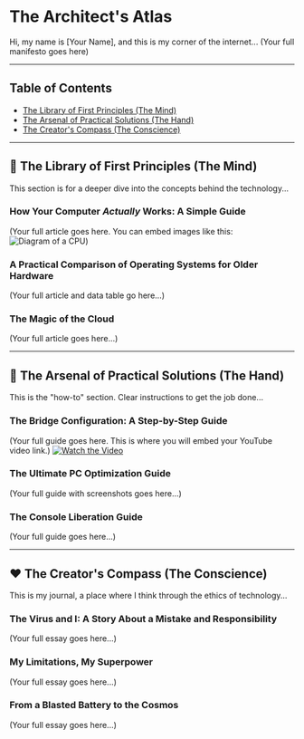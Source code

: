 # The Architect's Atlas

Hi, my name is [Your Name], and this is my corner of the internet... (Your full manifesto goes here)

---

## Table of Contents
*   [The Library of First Principles (The Mind)](#the-library)
*   [The Arsenal of Practical Solutions (The Hand)](#the-arsenal)
*   [The Creator's Compass (The Conscience)](#the-compass)

---

<a name="the-library"></a>
## 🧠 The Library of First Principles (The Mind)

This section is for a deeper dive into the concepts behind the technology...

### How Your Computer *Actually* Works: A Simple Guide
(Your full article goes here. You can embed images like this: ![Diagram of a CPU](link-to-your-image.png))

### A Practical Comparison of Operating Systems for Older Hardware
(Your full article and data table go here...)

### The Magic of the Cloud
(Your full article goes here...)

---

<a name="the-arsenal"></a>
## 👐 The Arsenal of Practical Solutions (The Hand)

This is the "how-to" section. Clear instructions to get the job done...

### The Bridge Configuration: A Step-by-Step Guide
(Your full guide goes here. This is where you will embed your YouTube video link.)
[![Watch the Video](link-to-your-video-thumbnail.jpg)](https://youtu.be/your-video-id)

### The Ultimate PC Optimization Guide
(Your full guide with screenshots goes here...)

### The Console Liberation Guide
(Your full guide goes here...)

---

<a name="the-compass"></a>
## ❤️ The Creator's Compass (The Conscience)

This is my journal, a place where I think through the ethics of technology...

### The Virus and I: A Story About a Mistake and Responsibility
(Your full essay goes here...)

### My Limitations, My Superpower
(Your full essay goes here...)

### From a Blasted Battery to the Cosmos
(Your full essay goes here...)
